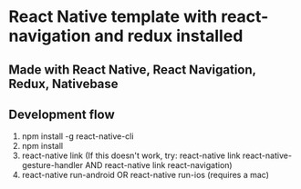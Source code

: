 # React Native template with react-navigation and redux installed

## Made with React Native, React Navigation, Redux, Nativebase

## Development flow
1. npm install -g react-native-cli
2. npm install 
3. react-native link (If this doesn't work, try: react-native link react-native-gesture-handler AND react-native link react-navigation)
4. react-native run-android OR react-native run-ios (requires a mac)
